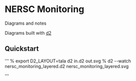 # NERSC Monitoring
Diagrams and notes

Diagrams built with [d2](https://d2lang.com/)



## Quickstart
'''
% export D2_LAYOUT=tala d2 in.d2 out.svg
% d2 --watch nersc_monitoring_layered.d2 nersc_monitoring_layered.svg

'''
